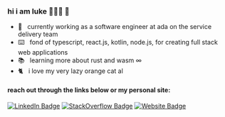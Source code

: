 ### hi i am luke  🧙🏻‍♂️ 🐸

<!-- <img src="https://wakatime.com/share/@588d56e4-e8a2-4663-a868-1257add19746/c01e6ff0-e174-47e3-95ed-b473ab97ddb1.svg" height="auto" width="auto">
 -->
- 💼&nbsp;&nbsp; currently working as a software engineer at ada on the service delivery team
- ⌨️&nbsp;&nbsp; fond of typescript, react.js, kotlin, node.js, for creating full stack web applications
- 📚&nbsp;&nbsp; learning more about rust and wasm ∞
- 🐈&nbsp;&nbsp; i love my very lazy orange cat al

#### reach out through the links below or my personal site: 

[![LinkedIn Badge](https://img.shields.io/badge/-luke--p-blue?style=flat-square&logo=Linkedin&logoColor=white&link=https://www.linkedin.com/in/luke-p/)](https://www.linkedin.com/in/luke-p/) [![StackOverflow Badge](https://img.shields.io/badge/-lpritchard-orange?style=flat-square&logo=StackOverflow&logoColor=white&link=https://stackoverflow.com/users/7024144/lpritchard)](https://stackoverflow.com/users/7024144/lpritchard) [![Website Badge](https://img.shields.io/badge/-lukepritchard.ca-0d3b73?style=flat-square&logo=website&logoColor=white&link=https://www.lukepritchard.ca/)](https://www.lukepritchard.ca/)

<!--
**luke-pritch/luke-pritch** is a ✨ _special_ ✨ repository because its `README.md` (this file) appears on your GitHub profile.

Here are some ideas to get you started:

- 🔭 I’m currently working on ...
- 🌱 I’m currently learning ...
- 👯 I’m looking to collaborate on ...
- 🤔 I’m looking for help with ...
- 💬 Ask me about ...
- 📫 How to reach me: ...
- 😄 Pronouns: ...
- ⚡ Fun fact: ...
-->
